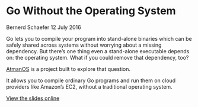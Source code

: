 # Go Without the Operating System

Bernerd Schaefer 12 July 2016

Go lets you to compile your program into stand-alone binaries which can be
safely shared across systems without worrying about a missing dependency. But
there’s one thing even a stand-alone executable depends on: the operating
system. What if you could remove that dependency, too?

[AtmanOS] is a project built to explore that question.

It allows you to compile ordinary Go programs and run them on cloud providers
like Amazon’s EC2, without a traditional operating system.

[View the slides online][slides]

  [AtmanOS]: http://atmanos.org/
  [slides]: http://atmanos.org/talks/go-without-the-os-gophercon-2016/
